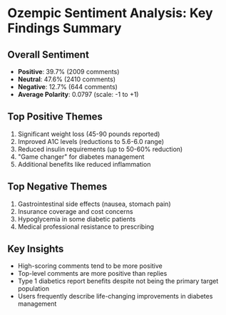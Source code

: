 # Ozempic Sentiment Analysis: Key Findings Summary

## Overall Sentiment
- **Positive**: 39.7% (2009 comments)
- **Neutral**: 47.6% (2410 comments)
- **Negative**: 12.7% (644 comments)
- **Average Polarity**: 0.0797 (scale: -1 to +1)

## Top Positive Themes
1. Significant weight loss (45-90 pounds reported)
2. Improved A1C levels (reductions to 5.6-6.0 range)
3. Reduced insulin requirements (up to 50-60% reduction)
4. "Game changer" for diabetes management
5. Additional benefits like reduced inflammation

## Top Negative Themes
1. Gastrointestinal side effects (nausea, stomach pain)
2. Insurance coverage and cost concerns
3. Hypoglycemia in some diabetic patients
4. Medical professional resistance to prescribing

## Key Insights
- High-scoring comments tend to be more positive
- Top-level comments are more positive than replies
- Type 1 diabetics report benefits despite not being the primary target population
- Users frequently describe life-changing improvements in diabetes management
